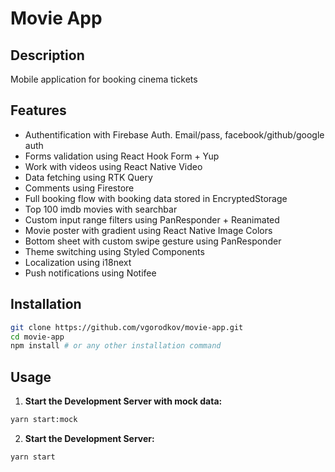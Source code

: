 # Movie App

## Description

Mobile application for booking cinema tickets

## Features

- Authentification with Firebase Auth. Email/pass, facebook/github/google auth
- Forms validation using React Hook Form + Yup 
- Work with videos using React Native Video
- Data fetching using RTK Query
- Comments using Firestore
- Full booking flow with booking data stored in EncryptedStorage
- Top 100 imdb movies with searchbar
- Custom input range filters using PanResponder + Reanimated
- Movie poster with gradient using React Native Image Colors
- Bottom sheet with custom swipe gesture using PanResponder
- Theme switching using Styled Components
- Localization using i18next
- Push notifications using Notifee

## Installation

```bash
git clone https://github.com/vgorodkov/movie-app.git
cd movie-app
npm install # or any other installation command
```

## Usage

1. **Start the Development Server with mock data:**

```bash
yarn start:mock
```

2. **Start the Development Server:**

```bash
yarn start
```
